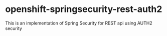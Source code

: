 # openshift-springsecurity-rest-auth2
This is an implementation of Spring Security for REST api using AUTH2 security
